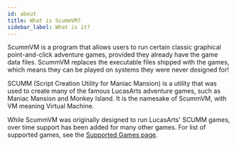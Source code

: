 ```yaml
---
id: about
title: What is ScummVM?
sidebar_label: What is it?
---
```


ScummVM is a program that allows users to run certain classic graphical point-and-click adventure games, provided they already have the game data files. ScummVM replaces the executable files shipped with the games, which means they can be played on systems they were never designed for!

SCUMM (Script Creation Utility for Maniac Mansion) is a utility that was used to create many of the famous LucasArts adventure games, such as Maniac Mansion and Monkey Island. It is the namesake of ScummVM, with VM meaning Virtual Machine. 

While ScummVM was originally designed to run LucasArts' SCUMM games, over time support has been added for many other games. For list of supported games, see the [Supported Games page](/about/supported_games).

 

